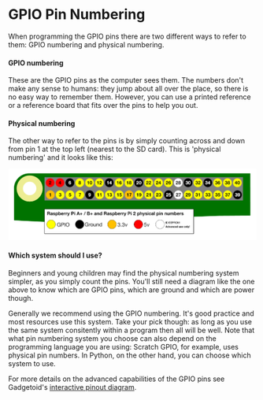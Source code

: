 # GPIO Pin Numbering

When programming the GPIO pins there are two different ways to refer to them: GPIO numbering and physical numbering. 

#### GPIO numbering

These are the GPIO pins as the computer sees them. The numbers don't make any sense to humans: they jump about all over the place, so there is no easy way to remember them. However, you can use a printed reference or a reference board that fits over the pins to help you out. 

#### Physical numbering

The other way to refer to the pins is by simply counting across and down from pin 1 at the top left (nearest to the SD card). This is 'physical numbering' and it looks like this:

![GPIO layout](images/physical-pin-numbers.png)

#### Which system should I use?

Beginners and young children may find the physical numbering system simpler, as you simply count the pins. You'll still need a diagram like the one above to know which are GPIO pins, which are ground and which are power though. 

Generally we recommend using the GPIO numbering. It's good practice and most resources use this system. Take your pick though: as long as you use the same system consitently within a program then all will be well. Note that what pin numbering system you choose can also depend on the programming language you are using: Scratch GPIO, for example, uses physical pin numbers. In Python, on the other hand, you can choose which system to use.

For more details on the advanced capabilities of the GPIO pins see Gadgetoid's [interactive pinout diagram](http://pi.gadgetoid.com/pinout).

